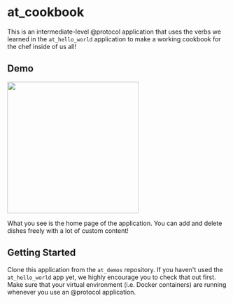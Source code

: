 # at_cookbook

This is an intermediate-level @protocol application that uses the verbs we learned in the `at_hello_world` application to make a working cookbook for the chef inside of us all!

## Demo

<img src="https://github.com/atsign-foundation/at_demos/blob/master/at_cookbook/assets/at_cookbook_demo.gif" width=300>

What you see is the home page of the application. You can add and delete dishes freely with a lot of custom content!

## Getting Started

Clone this application from the `at_demos` repository. If you haven't used the `at_hello_world` app yet, we highly encourage you to check that out first. Make sure that your virtual environment (i.e. Docker containers) are running whenever you use an @protocol application.
